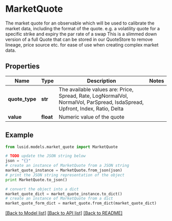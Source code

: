 # MarketQuote

The market quote for an observable which will be used to calibrate the market data,  including the format of the quote.  e.g. a volatility quote for a specific strike and expiry  the par rate of a swap                This is a slimmed down version of a full Quote that can be stored in our QuoteStore to  remove lineage, price source etc. for ease of use when creating complex market data.

## Properties
Name | Type | Description | Notes
------------ | ------------- | ------------- | -------------
**quote_type** | **str** | The available values are: Price, Spread, Rate, LogNormalVol, NormalVol, ParSpread, IsdaSpread, Upfront, Index, Ratio, Delta | 
**value** | **float** | Numeric value of the quote | 

## Example

```python
from lusid.models.market_quote import MarketQuote

# TODO update the JSON string below
json = "{}"
# create an instance of MarketQuote from a JSON string
market_quote_instance = MarketQuote.from_json(json)
# print the JSON string representation of the object
print MarketQuote.to_json()

# convert the object into a dict
market_quote_dict = market_quote_instance.to_dict()
# create an instance of MarketQuote from a dict
market_quote_form_dict = market_quote.from_dict(market_quote_dict)
```
[[Back to Model list]](../README.md#documentation-for-models) [[Back to API list]](../README.md#documentation-for-api-endpoints) [[Back to README]](../README.md)


